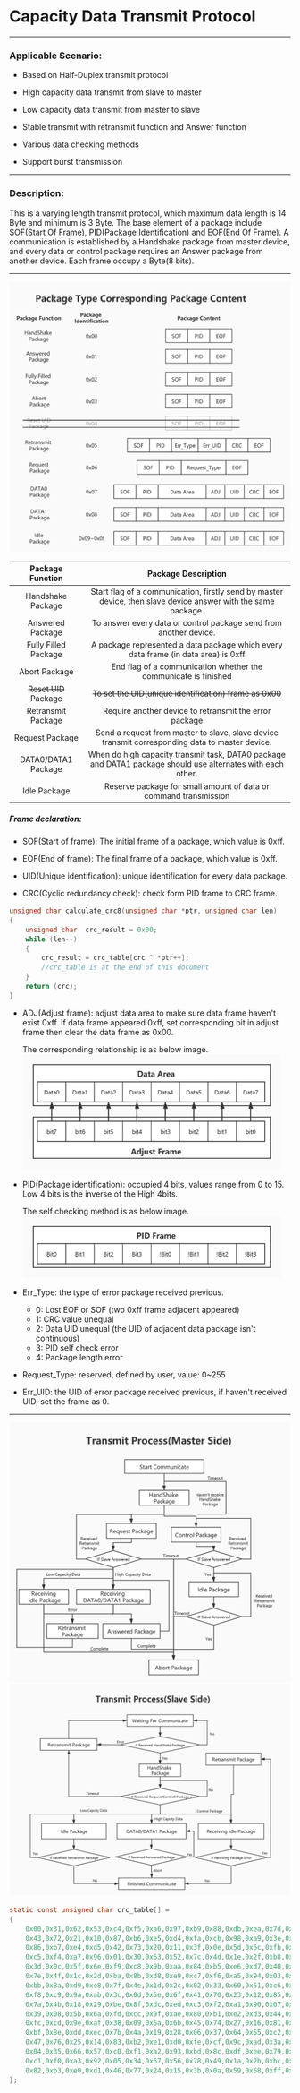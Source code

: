 # Capacity Data Transmit Protocol

***

### Applicable Scenario:
+ Based on Half-Duplex transmit protocol

+ High capacity data transmit from slave to master

+ Low capacity data transmit from master to slave

+ Stable transmit with retransmit function and Answer function

+ Various data checking methods

+ Support burst transmission

***

### Description:
This is a varying length transmit protocol, which maximum data length is 14 Byte and minimum is 3 Byte. The base element of a package include SOF(Start Of Frame), PID(Package Identification) and EOF(End Of Frame). A communication is established by a Handshake package from master device, and every data or control package requires an Answer package from another device. Each frame occupy a Byte(8 bits).
***
<img src="https://raw.githubusercontent.com/ZhuYanzhen1/CDTP/master/Pic/Package%20Type%20Corresponding%20Package%20Content.jpg" alt="PID Corresponding PC" title="PID Corresponding PC"  />

|   Package Function    |                     Package Description                      |
| :-------------------: | :----------------------------------------------------------: |
|   Handshake Package   | Start flag of a communication, firstly send by master device, then slave device answer with the same package. |
|   Answered Package    | To answer every data or control package send from another device. |
| Fully Filled Package  | A package represented a data package which every data frame (in data area) is 0xff |
|     Abort Package     | End flag of a communication whether the communicate is finished |
| ~~Reset UID Package~~ |   ~~To set the UID(unique identification) frame as 0x00~~    |
|  Retransmit Package   |    Require another device to retransmit the error package    |
|    Request Package    | Send a request from master to slave, slave device transmit corresponding data to master device. |
|  DATA0/DATA1 Package  | When do high capacity transmit task, DATA0 package and DATA1 package should use alternates with each other. |
|     Idle Package      | Reserve package for small amount of data or command transmission |

##### Frame declaration:
+ SOF(Start of frame): The initial frame of a package, which value is 0xff.

+ EOF(End of frame): The final frame of a package, which value is 0xff.

+ UID(Unique identification): unique identification for every data package.

+ CRC(Cyclic redundancy check): check form PID frame to CRC frame.

```c
unsigned char calculate_crc8(unsigned char *ptr, unsigned char len) 
{
    unsigned char  crc_result = 0x00;
    while (len--)
    {
        crc_result = crc_table[crc ^ *ptr++];
        //crc_table is at the end of this document
    }
    return (crc);
}
```

+ ADJ(Adjust frame): adjust data area to make sure data frame haven't exist 0xff. If data frame appeared 0xff, set corresponding bit in adjust frame then clear the data frame as 0x00.

  The corresponding relationship is as below image.
  <img src="https://raw.githubusercontent.com/ZhuYanzhen1/CDTP/master/Pic/Adjust%20Frame.jpg" alt="Adjust Frame" title="Adjust Frame" style="zoom: 50%;" />

+ PID(Package identification): occupied 4 bits, values range from 0 to 15. Low 4 bits is the inverse of the High 4bits.

  The self checking method is as below image.
  <img src="https://raw.githubusercontent.com/ZhuYanzhen1/CDTP/master/Pic/PID%20Frame.jpg" alt="PID Frame" title="PID Frame" style="zoom: 50%;" />

+ Err_Type: the type of error package received previous.
  
    - 0: Lost EOF or SOF (two 0xff frame adjacent appeared)
    - 1: CRC value unequal
    - 2: Data UID unequal (the UID of adjacent data package isn't continuous)
    - 3: PID self check error
    - 4: Package length error

+ Request_Type: reserved, defined by user, value: 0~255

+ Err_UID: the UID of error package received previous, if haven't received UID, set the frame as 0.

***
<img src="https://raw.githubusercontent.com/ZhuYanzhen1/CDTP/master/Pic/Transmit%20Process(Master%20Side).jpg" alt="PID Frame" title="PID Frame" style="zoom: 100%;" />

<img src="https://raw.githubusercontent.com/ZhuYanzhen1/CDTP/master/Pic/Transmit%20Process(Slave%20Side).jpg" alt="PID Frame" title="PID Frame" style="zoom: 100%;" />

```c
static const unsigned char crc_table[] =
{
    0x00,0x31,0x62,0x53,0xc4,0xf5,0xa6,0x97,0xb9,0x88,0xdb,0xea,0x7d,0x4c,0x1f,0x2e,
    0x43,0x72,0x21,0x10,0x87,0xb6,0xe5,0xd4,0xfa,0xcb,0x98,0xa9,0x3e,0x0f,0x5c,0x6d,
    0x86,0xb7,0xe4,0xd5,0x42,0x73,0x20,0x11,0x3f,0x0e,0x5d,0x6c,0xfb,0xca,0x99,0xa8,
    0xc5,0xf4,0xa7,0x96,0x01,0x30,0x63,0x52,0x7c,0x4d,0x1e,0x2f,0xb8,0x89,0xda,0xeb,
    0x3d,0x0c,0x5f,0x6e,0xf9,0xc8,0x9b,0xaa,0x84,0xb5,0xe6,0xd7,0x40,0x71,0x22,0x13,
    0x7e,0x4f,0x1c,0x2d,0xba,0x8b,0xd8,0xe9,0xc7,0xf6,0xa5,0x94,0x03,0x32,0x61,0x50,
    0xbb,0x8a,0xd9,0xe8,0x7f,0x4e,0x1d,0x2c,0x02,0x33,0x60,0x51,0xc6,0xf7,0xa4,0x95,
    0xf8,0xc9,0x9a,0xab,0x3c,0x0d,0x5e,0x6f,0x41,0x70,0x23,0x12,0x85,0xb4,0xe7,0xd6,
    0x7a,0x4b,0x18,0x29,0xbe,0x8f,0xdc,0xed,0xc3,0xf2,0xa1,0x90,0x07,0x36,0x65,0x54,
    0x39,0x08,0x5b,0x6a,0xfd,0xcc,0x9f,0xae,0x80,0xb1,0xe2,0xd3,0x44,0x75,0x26,0x17,
    0xfc,0xcd,0x9e,0xaf,0x38,0x09,0x5a,0x6b,0x45,0x74,0x27,0x16,0x81,0xb0,0xe3,0xd2,
    0xbf,0x8e,0xdd,0xec,0x7b,0x4a,0x19,0x28,0x06,0x37,0x64,0x55,0xc2,0xf3,0xa0,0x91,
    0x47,0x76,0x25,0x14,0x83,0xb2,0xe1,0xd0,0xfe,0xcf,0x9c,0xad,0x3a,0x0b,0x58,0x69,
    0x04,0x35,0x66,0x57,0xc0,0xf1,0xa2,0x93,0xbd,0x8c,0xdf,0xee,0x79,0x48,0x1b,0x2a,
    0xc1,0xf0,0xa3,0x92,0x05,0x34,0x67,0x56,0x78,0x49,0x1a,0x2b,0xbc,0x8d,0xde,0xef,
    0x82,0xb3,0xe0,0xd1,0x46,0x77,0x24,0x15,0x3b,0x0a,0x59,0x68,0xff,0xce,0x9d,0xac
};
```